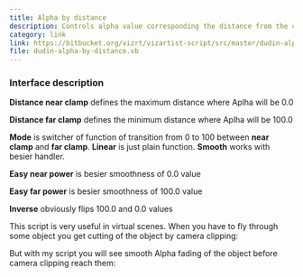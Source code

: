 ```yaml
---
title: Alpha by distance
description: Controls alpha value corresponding the distance from the current camera to the object.
category: link
link: https://bitbucket.org/vizrt/vizartist-script/src/master/dudin-alpha/dudin-alpha-by-distance/
file: dudin-alpha-by-distance.vb
---
```


<interface-description image="alpha-by-distance-interface.png">

### Interface description

__Distance near clamp__ defines the maximum distance where Aplha will be 0.0

__Distance far clamp__ defines the minimum distance where Aplha will be 100.0

__Mode__ is switcher of function of transition from 0 to 100 between __near clamp__ and __far clamp__. __Linear__ is just plain function. __Smooth__ works with besier handler.

__Easy near power__ is besier smoothness of 0.0 value

__Easy far power__ is besier smoothness of 100.0 value

__Inverse__ obviously flips 100.0 and 0.0 values

</interface-description>

This script is very useful in virtual scenes. When you have to fly through some object you get cutting of the object by camera clipping:

<media-image name="near-plane-clipping.png" />

But with my script you will see smooth Alpha fading of the object before camera clipping reach them:

<media-image name="semi-alpha.png" />
